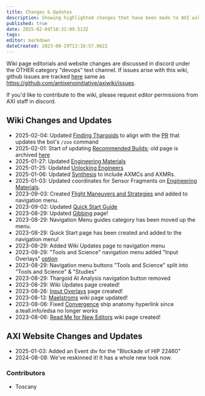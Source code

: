 ```yaml
---
title: Changes & Updates
description: Showing highlighted changes that have been made to AXI wiki and AXI website.
published: true
date: 2025-02-04T18:31:09.513Z
tags: 
editor: markdown
dateCreated: 2023-08-29T13:16:57.862Z
---
```


Wiki page editorials and website changes are discussed in discord under the OTHER category "devops" text channel. If issues arise with this wiki, github issues are tracked [here](https://github.com/antixenoinitiative/axiwiki/issues) same as <https://github.com/antixenoinitiative/axiwiki/issues>.

If you'd like to contribute to the wiki, please request editor permissions from AXI staff in discord.

## Wiki Changes and Updates
- 2025-02-04: Updated [Finding Thargoids](/en/finding-thargoids) to align with the [PR](https://github.com/antixenoinitiative/warden.bot/pull/183/files) that updates the bot's `/zoo` command
- 2025-02-01: Start of updating [Recommended Builds](/en/builds); old page is archived [here](/en/builds-old)
- 2025-01-27: Updated [Engineering Materials](/en/engineering-materials)
- 2025-01-25: Updated [Unlocking Engineers](/en/Unlocking-Engineers)
- 2025-01-06: Updated [Synthesis](/en/synthesis) to include AXMCs and AXMRs.
- 2025-01-03: Updated coordinates for Sensor Fragments on [Engineering Materials](/en/engineering).
- 2023-09-03: Created [Flight Maneuvers and Strategies](/en/flight) and added to navigation menu.
- 2023-09-02: Updated [Quick Start Guide](/en/quick-start-guide)
- 2023-08-29: Updated [Gibbing](/en/gibbing) page!
- 2023-08-29: Navigation Menu guides category has been moved up the menu.
- 2023-08-29: Quick Start page has been created and added to the navigation menu!
- 2023-08-29: Added Wiki Updates page to navigation menu
- 2023-08-29: "Tools and Science" navigation menu added "Input Overlays" [option](/en/input_overlays)
- 2023-08-29: Navigation menu buttons "Tools and Science" split into "Tools and Science" & "Studies"
- 2023-08-29: Thargoid AI Analysis navigation button removed
- 2023-08-29: Wiki Updates page created!
- 2023-08-26: [Input Overlays](/en/input_overlays) page created!
- 2023-08-13: [Maelstroms](/en/Maelstrom) wiki page updated!
- 2023-08-06: Fixed [Convergence](/en/convergence) ship anatomy hyperlink since a.teall.info/edsa no longer works
- 2023-08-06: [Read Me for New Editors](/en/READ_ME_New_Editors) wiki page created!

## AXI Website Changes and Updates

- 2025-01-03: Added an Event div for the "Blockade of HIP 22460"
- 2024-08-08: We've reskinned it! It has a whole new look now.

### Contributors
- Toscany